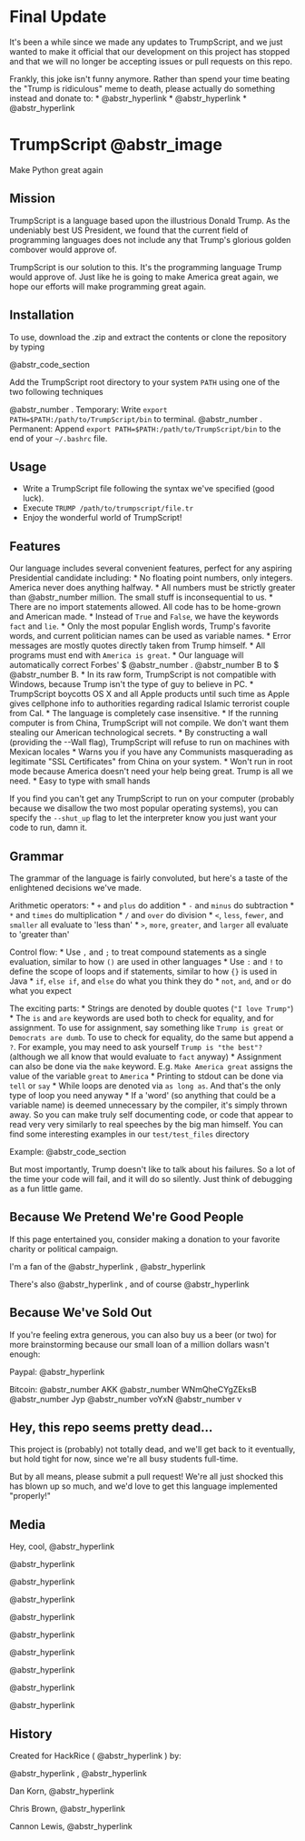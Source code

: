 # Final Update

It's been a while since we made any updates to TrumpScript, and we just wanted to make it official that our development on this project has stopped and that we will no longer be accepting issues or pull requests on this repo.

Frankly, this joke isn't funny anymore. Rather than spend your time beating the "Trump is ridiculous" meme to death, please actually do something instead and donate to: * @abstr_hyperlink * @abstr_hyperlink * @abstr_hyperlink 

# TrumpScript @abstr_image 

Make Python great again

## Mission

TrumpScript is a language based upon the illustrious Donald Trump. As the undeniably best US President, we found that the current field of programming languages does not include any that Trump's glorious golden combover would approve of.

TrumpScript is our solution to this. It's the programming language Trump would approve of. Just like he is going to make America great again, we hope our efforts will make programming great again.

## Installation

To use, download the .zip and extract the contents or clone the repository by typing

@abstr_code_section 

Add the TrumpScript root directory to your system `PATH` using one of the two following techniques

@abstr_number . Temporary: Write `export PATH=$PATH:/path/to/TrumpScript/bin` to terminal. @abstr_number . Permanent: Append `export PATH=$PATH:/path/to/TrumpScript/bin` to the end of your `~/.bashrc` file.

## Usage

  * Write a TrumpScript file following the syntax we've specified (good luck).
  * Execute `TRUMP /path/to/trumpscript/file.tr`
  * Enjoy the wonderful world of TrumpScript!



## Features

Our language includes several convenient features, perfect for any aspiring Presidential candidate including: * No floating point numbers, only integers. America never does anything halfway. * All numbers must be strictly greater than @abstr_number million. The small stuff is inconsequential to us. * There are no import statements allowed. All code has to be home-grown and American made. * Instead of `True` and `False`, we have the keywords `fact` and `lie`. * Only the most popular English words, Trump's favorite words, and current politician names can be used as variable names. * Error messages are mostly quotes directly taken from Trump himself. * All programs must end with `America is great`. * Our language will automatically correct Forbes' $ @abstr_number . @abstr_number B to $ @abstr_number B. * In its raw form, TrumpScript is not compatible with Windows, because Trump isn't the type of guy to believe in PC. * TrumpScript boycotts OS X and all Apple products until such time as Apple gives cellphone info to authorities regarding radical Islamic terrorist couple from Cal. * The language is completely case insensitive. * If the running computer is from China, TrumpScript will not compile. We don't want them stealing our American technological secrets. * By constructing a wall (providing the --Wall flag), TrumpScript will refuse to run on machines with Mexican locales * Warns you if you have any Communists masquerading as legitimate "SSL Certificates" from China on your system. * Won't run in root mode because America doesn't need your help being great. Trump is all we need. * Easy to type with small hands

If you find you can't get any TrumpScript to run on your computer (probably because we disallow the two most popular operating systems), you can specify the `--shut_up` flag to let the interpreter know you just want your code to run, damn it.

## Grammar

The grammar of the language is fairly convoluted, but here's a taste of the enlightened decisions we've made.

Arithmetic operators: * `+` and `plus` do addition * `-` and `minus` do subtraction * `*` and `times` do multiplication * `/` and `over` do division * `<`, `less`, `fewer`, and `smaller` all evaluate to 'less than' * `>`, `more`, `greater`, and `larger` all evaluate to 'greater than'

Control flow: * Use `,` and `;` to treat compound statements as a single evaluation, similar to how `()` are used in other languages * Use `:` and `!` to define the scope of loops and if statements, similar to how `{}` is used in Java * `if`, `else if`, and `else` do what you think they do * `not`, `and`, and `or` do what you expect

The exciting parts: * Strings are denoted by double quotes (`"I love Trump"`) * The `is` and `are` keywords are used both to check for equality, and for assignment. To use for assignment, say something like `Trump is great` or `Democrats are dumb`. To use to check for equality, do the same but append a `?`. For example, you may need to ask yourself `Trump is "the best"?` (although we all know that would evaluate to `fact` anyway) * Assignment can also be done via the `make` keyword. E.g. `Make America great` assigns the value of the variable `great` to `America` * Printing to stdout can be done via `tell` or `say` * While loops are denoted via `as long as`. And that's the only type of loop you need anyway * If a 'word' (so anything that could be a variable name) is deemed unnecessary by the compiler, it's simply thrown away. So you can make truly self documenting code, or code that appear to read very very similarly to real speeches by the big man himself. You can find some interesting examples in our `test/test_files` directory

Example: @abstr_code_section 

But most importantly, Trump doesn't like to talk about his failures. So a lot of the time your code will fail, and it will do so silently. Just think of debugging as a fun little game.

## Because We Pretend We're Good People

If this page entertained you, consider making a donation to your favorite charity or political campaign.

I'm a fan of the @abstr_hyperlink , @abstr_hyperlink 

There's also @abstr_hyperlink , and of course @abstr_hyperlink 

## Because We've Sold Out

If you're feeling extra generous, you can also buy us a beer (or two) for more brainstorming because our small loan of a million dollars wasn't enough:

Paypal: @abstr_hyperlink 

Bitcoin: @abstr_number AKK @abstr_number WNmQheCYgZEksB @abstr_number Jyp @abstr_number voYxN @abstr_number v

## Hey, this repo seems pretty dead...

This project is (probably) not totally dead, and we'll get back to it eventually, but hold tight for now, since we're all busy students full-time.

But by all means, please submit a pull request! We're all just shocked this has blown up so much, and we'd love to get this language implemented "properly!"

## Media

Hey, cool, @abstr_hyperlink 

@abstr_hyperlink 

@abstr_hyperlink 

@abstr_hyperlink 

@abstr_hyperlink 

@abstr_hyperlink 

@abstr_hyperlink 

@abstr_hyperlink 

@abstr_hyperlink 

@abstr_hyperlink 

## History

Created for HackRice ( @abstr_hyperlink ) by:

@abstr_hyperlink , @abstr_hyperlink 

Dan Korn, @abstr_hyperlink 

Chris Brown, @abstr_hyperlink 

Cannon Lewis, @abstr_hyperlink 
